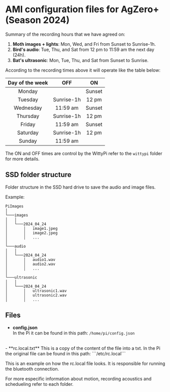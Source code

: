 # AMI configuration files for AgZero+ (Season 2024)

Summary of the recording hours that we have agreed on:

1. **Moth images + lights**: Mon, Wed, and Fri from Sunset to Sunrise-1h.
2. **Bird's audio**: Tue, Thu, and Sat from 12 pm to 11:59 am the next day (24h).
3. **Bat's ultrasonic**: Mon, Tue, Thu, and Sat from Sunset to Sunrise.

According to the recording times above it will operate like the table below:

| Day of the week   | OFF       | ON       |
| :---------------: | :------:  | :------: |
| Monday            |           |  Sunset  |
| Tuesday           | Sunrise-1h|  12 pm   |
| Wednesday         | 11:59 am  |  Sunset  |
| Thursday          | Sunrise-1h|  12 pm   |
| Friday            | 11:59 am  |  Sunset  |
| Saturday          | Sunrise-1h|  12 pm   |
| Sunday            | 11:59 am  |          |

The ON and OFF times are control by the WittyPi refer to the ```wittypi``` folder for more details.

## SSD folder structure

Folder structure in the SSD hard drive to save the audio and image files.

Example:
```
PiImages
│
└───images
│   │
│   └───2024_04_24
│       │   image1.jpeg
│       │   image2.jpeg
│       │   ...
│   
└───audio
│   │
│   └───2024_04_24
│       │   audio1.wav
│       │   audio2.wav
│       │   ...
│   
└───ultrasonic
│   │
│   └───2024_04_24
│       │   ultrasonic1.wav
│       │   ultrasonic2.wav
│       │   ...
```

## Files

- **config.json**  
  In the Pi it can be found in this path: ```/home/pi/config.json```  
<br/>
- **rc.local.txt**  
  This is a copy of the content of the file into a txt. In the Pi the original file can be found in this path: ```/etc/rc.local```

  This is an example on how the rc.local file looks. It is responsible for running the bluetooth connection. 

For more especific information about motion, recording acoustics and schedueling refer to each folder.  
